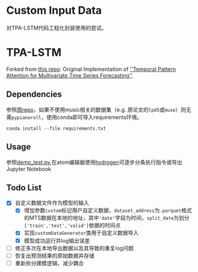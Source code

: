 # Custom Input Data

对TPA-LSTM代码工程化封装使用的尝试。

# TPA-LSTM

Forked from [this repo](https://github.com/gantheory/TPA-LSTM): Original Implementation of [''Temporal Pattern Attention for Multivariate Time Series Forecasting''](https://arxiv.org/abs/1809.04206).

## Dependencies

参照[原repo](https://github.com/gantheory/TPA-LSTM#dependencies)，如果不使用music相关的数据集（e.g. 原论文的`lpd5`或`muse`）则无需`pypianoroll`，使用conda即可导入requirements环境。

```console
conda install --file requirements.txt
```


## Usage

参照[demo_test.py](demo_test.py),在atom编辑器使用[hydrogen](https://atom.io/packages/hydrogen)可逐步分条执行指令或导出Jupyter Notebook

## Todo List

- [x] 自定义数据文件作为模型的输入
  - [x] 增加参数`custom`标记用户自定义数据，`dataset_address`为`.parquet`格式的MTS数据在本地的地址，其中`'date'`字段为时间，`split_date`为划分`['train','test','valid']`依据的时间点
  - [x] 实现`customDataGenerator`类用于自定义数据导入
  - [x] 模型成功运行并log输出误差

- [ ] 修正多次在本地导出数据以及其导致的重复log问题
- [ ] 恢复出预测结果的原始数据并存储
- [ ] 重新拆分建模逻辑，减少耦合
